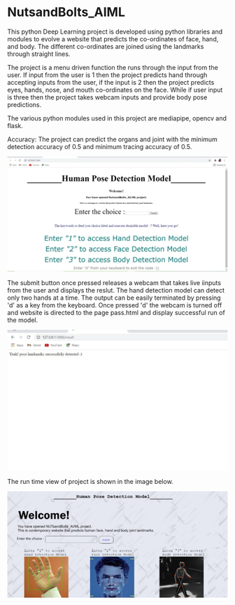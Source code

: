# NutsandBolts_AIML


This python Deep Learning project is developed using python libraries and modules to evolve a website that predicts the co-ordinates of face, hand, and body. The different co-ordinates are joined using the landmarks through straight lines. 

The project is a menu driven function the runs through the input from the user. If input from the user is 1 then the project predicts hand through accepting inputs from the user, if the input is 2 then the project predicts eyes, hands, nose, and mouth co-ordinates on the face. While if user input is three then the project takes webcam inputs and provide body pose predictions. 

The various python modules used in this project are mediapipe, opencv and flask.

Accuracy: The project can predict the organs and joint with the minimum detection accuracy of 0.5 and minimum tracing accuracy of 0.5.


![](image001.jpg)

The submit button once pressed releases a webcam that takes live iinputs from the user and displays the reslut. The hand detection model can detect only two hands at a time. The output can be easily terminated by pressing 'd' as a key from the keyboard. Once pressed 'd' the webcam is turned off and website is directed to the page pass.html and display successful run of the model.

![](image002.jpg)

The run time view of project is shown in the image below.

![](image013.jpg)
